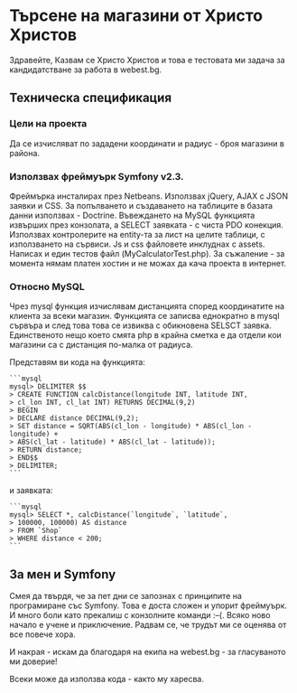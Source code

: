 Търсене на магазини от Христо Христов
========================

Здравейте,
Казвам се Христо Христов и това е тестовата ми задача за кандидатстване за работа в webest.bg.


Техническа спецификация
----------------------------------

### Цели на проекта
Да се изчисляват по зададени координати и радиус - броя магазини в района.


### Използвах фреймуърк Symfony v2.3. 
Фреймърка инсталирах през Netbeans. Използвах jQuery, AJAX с JSON заявки и CSS.
За попълването и създаването на таблиците в базата данни използвах - Doctrine.
Въвеждането на MySQL функцията извърших през конзолата, а SELECT заявката - с чиста PDO конекция.
Използвах контролерите на entity-та за лист на целите таблици, с използването на сървиси.
Js и css файловете инклуднах с assets.
Написах и един тестов файл (MyCalculatorTest.php).
За съжаление - за момента нямам платен хостин и не можах да кача проекта в интернет.

### Относно MySQL
Чрез mysql функция изчислявам дистанцията според координатите на клиента за всеки магазин. Функцията се записва еднократно в mysql сървъра и след това това се извиква с обикновена SELSCT заявка.
Единственото нещо което смята php в крайна сметка е да отдели кои магазини са с дистанция по-малка от радиуса.

Представям ви кода на функцията:

    ```mysql
    mysql> DELIMITER $$ 
    > CREATE FUNCTION calcDistance(longitude INT, latitude INT, 
    > cl_lon INT, cl_lat INT) RETURNS DECIMAL(9,2) 
    > BEGIN 
    > DECLARE distance DECIMAL(9,2); 
    > SET distance = SQRT(ABS(cl_lon - longitude) * ABS(cl_lon - longitude) + 
    > ABS(cl_lat - latitude) * ABS(cl_lat - latitude)); 
    > RETURN distance; 
    > END$$ 
    > DELIMITER;
    ```

и заявката:

    ```mysql
    mysql> SELECT *, calcDistance(`longitude`, `latitude`, 
    > 100000, 100000) AS distance 
    > FROM `Shop` 
    > WHERE distance < 200;
    ```

За мен и Symfony
-------------------------------------

Смея да твърдя, че за пет дни се запознах с принципите на програмиране със Symfony. Това е доста сложен и упорит фреймуърк. И много боли като прекалиш с конзолните команди :–(.
Всяко ново начало е учене и приключение. Радвам се, че трудът ми се оценява от все повече хора.

И накрая - искам да благодаря на екипа на webest.bg - за гласуваното ми доверие!

Всеки може да използва кода - както му харесва.

